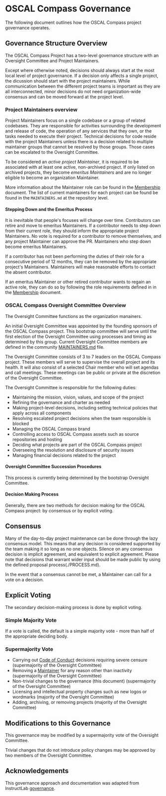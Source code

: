 # OSCAL Compass Governance

The following document outlines how the OSCAL Compass project governance operates.

## Governance Structure Overview

The OSCAL Compass Project has a two-level governance structure with an Oversight Committee and Project Maintainers.

Except where otherwise noted, decisions should always start at the most local level of project governance. If a decision only affects a single project, the dicussion should start with the project maintainers. While communication between the different project teams is important as they are all interconnected, minor decisions do not need organization-wide consensus and can be moved forward at the project level.

### Project Maintainers overview

Project Maintainers focus on a single codebase or a group of related codebases. They are responsible for activities surrounding the development and release of code, the operation of any services that they own, or the tasks needed to execute their project. Technical decisions for code reside with the project Maintainers unless there is a decision related to multiple maintainer groups that cannot be resolved by those groups. Those cases can be escalated to the Oversight Committee.

To be considered an _active project Maintainer_, it is required to be associated with at least one active, non-archived project. If only listed on archived projects, they become _emeritus Maintainers_ and are no longer eligible to become an organization Maintainer.

More information about the Maintainer role can be found in the [Membership](./MEMBERSHIP.md) document. The list of current maintainers for each project can be found be found in the `MAINTAINERS.md` at the repository level.

#### Stepping Down and the Emeritus Process

It is inevitable that people's focuses will change over time. Contributors can retire and move to emeritus Maintainers. If a contributor needs to step down from their current role, they should inform the appropriate project Maintainers. No vote is required for a contributor to remove themselves, and any project Maintainer can approve the PR. Maintainers who step down become emeritus Maintainers.

If a contributor has not been performing the duties of their role for a consecutive period of 12 months, they can be removed by the appropriate project's Maintainers. Maintainers will make reasonable efforts to contact the absent contributor.

If an emeritus Maintainer or other retired contributor wants to regain an active role, they can do so by following the role requirements defined in in the [Membership](./MEMBERSHIP.md) document.

### OSCAL Compass Oversight Committee Overview

The Oversight Committee functions as the organization manainers.

An initial Oversight Committee was appointed by the founding sponsors of the OSCAL Compass project. This bootstrap committee will serve until the first election of the Oversight Committee using processes and timing as determined by this group. Current Oversight Committee members are defined in the community [MAINTAINERS.md](./MAINTAINERS.md) file.

The Oversight Committee consists of 3 to 7 leaders on the OSCAL Compass project. These members will serve to supervise the overall project and its health. It will also consist of a selected Chair member who will set agendas and call meetings. These meetings can be public or private at the discretion of the Oversight Committee.

The Oversight Committee is responsible for the following duties:

* Maintaining the mission, vision, values, and scope of the project
* Refining the governance and charter as needed
* Making project-level decisions, including setting technical policies that apply across all components
* Resolving escalated project decisions when the team responsible is blocked
* Managing the OSCAL Compass brand
* Controlling access to OSCAL Compass assets such as source repositories and hosting
* Deciding what projects are part of the OSCAL Compass project
* Overseeing the resolution and disclosure of security issues
* Managing financial decisions related to the project

#### Oversight Committee Succession Procedures

This process is currently being determined by the bootstrap Oversight Committee.

#### Decision Making Process

Generally, there are two methods for decision making for the OSCAL Compass project: by consensus or by explicit voting.

## Consensus

Many of the day-to-day project maintenance can be done through the lazy consensus model. This means that any decision is considered supported by the team making it so long as no one objects. Silence on any consensus decision is implicit agreement, and equivalent to explicit agreement. Please note that decisions that warrant wider input should be made public by using the defined proposal process(./PROCESS.md).

In the event that a consensus cannot be met, a Maintainer can call for a vote on a decision.

## Explicit Voting

The secondary decision-making process is done by explicit voting. 

### Simple Majority Vote

If a vote is called, the default is a simple majority vote - more than half of the appropriate deciding body.

### Supermajority Vote

* Carrying out [Code of Conduct](./CODE_OF_CONDUCT.md) decisions requiring severe censure (supermajority of the Oversight Committee)
* Removing a [Maintainer](./MAINTAINERS.md) for any reason other than inactivity (supermajority of the Oversight Committee)
* Non-trivial changes to the governance (this document) (supermajority of the Oversight Committee)
* Licensing and intellectual property changes such as new logos or wordmarks (majority of the Oversight Committee)
* Adding, archiving, or removing projects (majority of the Oversight Committee)

## Modifications to this Governance

This governance may be modified by a supermajority vote of the Oversight Committee.

Trivial changes that do not introduce policy changes may be approved by two members of the Oversight Committee.

## Acknowledgements

This governance approach and documentation was adapted from InstructLab [governance](https://github.com/instructlab/community/blob/main/GOVERNANCE.md).

